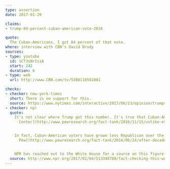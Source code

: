 ```yaml
---
type: assertion
date: 2017-01-29

claims:
- trump-84-percent-cuban-american-vote-2016

quote:
  The Cuban-Americans, I got 84 percent of that vote.
where: interview with CBN's David Brody
sources:
- type: youtube
  id: 1CT3sNrIsiA
  start: 242
  duration: 6
- type: web
  url: http://www.CBN.com/tv/5308116561001

checks:
- checker: new-york-times
  short: There is no support for this.
  source: https://www.nytimes.com/interactive/2017/06/23/opinion/trumps-lies.html
- checker: npr
  quote:
    It's not clear where Trump got this number. It's true that Cuban-Americans tend to be more conservative than other Latino voters. But at least in the state with by far the most Cuban-Americans, the Trump share of the vote wasn't nearly this high. According to the [Pew Research
      Center](http://www.pewresearch.org/fact-tank/2016/11/15/unlike-other-latinos-about-half-of-cuban-voters-in-florida-backed-trump/), just over half (54 percent) of Cuban-Americans in Florida — home to two-thirds of all Cuban-American eligible voters — voted for Trump.


    In fact, Cuban-American voters have grown less Republican over the years. [According to
      Pew](http://www.pewresearch.org/fact-tank/2014/06/24/after-decades-of-gop-support-cubans-shifting-toward-the-democratic-party/), nearly two-thirds of Cuban-Americans were Republican or Republican-leaning as of 2002. As of 2013, it was just 47 percent.


    NPR has reached out to the White House for a source on this figure but did not receive a response.
  source: http://www.npr.org/2017/02/04/513348780/fact-checking-this-week-in-the-trump-administration
---
```

